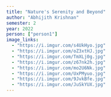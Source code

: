 ```yaml
---
title: "Nature's Serenity and Beyond"
author: "Abhijith Krishnan"
semester: 2
year: 2022
person: ["person1"]
image_links:
  - "https://i.imgur.com/s4UkHyo.jpg"
  - "https://i.imgur.com/oZ3xtHJ.jpg"
  - "https://i.imgur.com/TmXLj0g.jpg"
  - "https://i.imgur.com/z67nk2h.jpg"
  - "https://i.imgur.com/mo2U6Nk.jpg"
  - "https://i.imgur.com/UxPMyuo.jpg"
  - "https://i.imgur.com/9JvkBfe.jpg"
  - "https://i.imgur.com/JuSkYUX.jpg"
---
```

